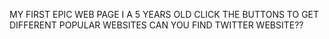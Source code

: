 MY FIRST EPIC WEB PAGE  I A 5 YEARS OLD
CLICK THE BUTTONS TO GET DIFFERENT POPULAR WEBSITES 
CAN YOU FIND TWITTER WEBSITE??
